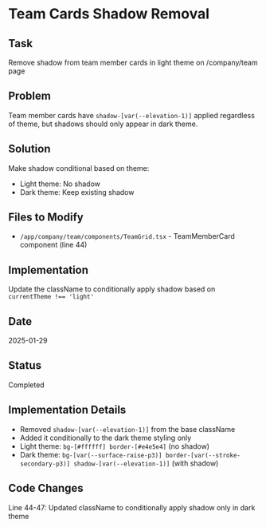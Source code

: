 # Team Cards Shadow Removal

## Task
Remove shadow from team member cards in light theme on /company/team page

## Problem
Team member cards have `shadow-[var(--elevation-1)]` applied regardless of theme, but shadows should only appear in dark theme.

## Solution
Make shadow conditional based on theme:
- Light theme: No shadow
- Dark theme: Keep existing shadow

## Files to Modify
- `/app/company/team/components/TeamGrid.tsx` - TeamMemberCard component (line 44)

## Implementation
Update the className to conditionally apply shadow based on `currentTheme !== 'light'`

## Date
2025-01-29

## Status
Completed

## Implementation Details
- Removed `shadow-[var(--elevation-1)]` from the base className
- Added it conditionally to the dark theme styling only
- Light theme: `bg-[#ffffff] border-[#e4e5e4]` (no shadow)
- Dark theme: `bg-[var(--surface-raise-p3)] border-[var(--stroke-secondary-p3)] shadow-[var(--elevation-1)]` (with shadow)

## Code Changes
Line 44-47: Updated className to conditionally apply shadow only in dark theme